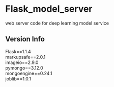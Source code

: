# Flask_model_server
web server code for deep learning model service
<br>

## Version Info
Flask==1.1.4 <br>
markupsafe==2.0.1 <br>
imageio==2.9.0 <br>
pymongo==3.12.0 <br>
mongoengine==0.24.1 <br>
joblib==1.0.1 <br>
